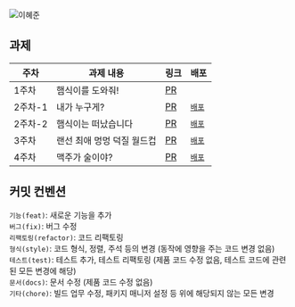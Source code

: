 ![이혜준](https://user-images.githubusercontent.com/63948884/161437393-ded22740-81b9-4d97-b555-95c1f4e186cf.png)

## 과제
| 주차  | 과제 내용 |  링크  | 배포 |
|---|---|---|---|
| 1주차  | 햄식이를 도와줘!  | [PR](https://github.com/THE-SOPT-WEB/leeHyeJun/pull/1)  | 
| 2주차-1  | 내가 누구게? | [PR](https://github.com/THE-SOPT-WEB/leeHyeJun/pull/3)  | [`배포`](https://who-am-i-seven.vercel.app/)  
| 2주차-2 | 햄식이는 떠났습니다 | [PR](https://github.com/THE-SOPT-WEB/leeHyeJun/pull/4)  | [`배포`](https://super-crisp-c4d4b3.netlify.app/)  
| 3주차 | 랜선 최애 멍멍 덕질 월드컵 | [PR](https://github.com/THE-SOPT-WEB/leeHyeJun/pull/5)  | [`배포`](https://darling-maamoul-87569f.netlify.app/)
| 4주차 | 맥주가 술이야? | [PR](https://github.com/THE-SOPT-WEB/leeHyeJun/pull/6)  | [`배포`](https://find-beer-store-solar3070.vercel.app/)  


## 커밋 컨벤션
`기능(feat)`: 새로운 기능을 추가  
`버그(fix)`: 버그 수정  
`리팩토링(refactor)`: 코드 리팩토링  
`형식(style)`: 코드 형식, 정렬, 주석 등의 변경 (동작에 영향을 주는 코드 변경 없음)  
`테스트(test)`: 테스트 추가, 테스트 리팩토링 (제품 코드 수정 없음, 테스트 코드에 관련된 모든 변경에 해당)  
`문서(docs)`: 문서 수정 (제품 코드 수정 없음)  
`기타(chore)`: 빌드 업무 수정, 패키지 매니저 설정 등 위에 해당되지 않는 모든 변경

